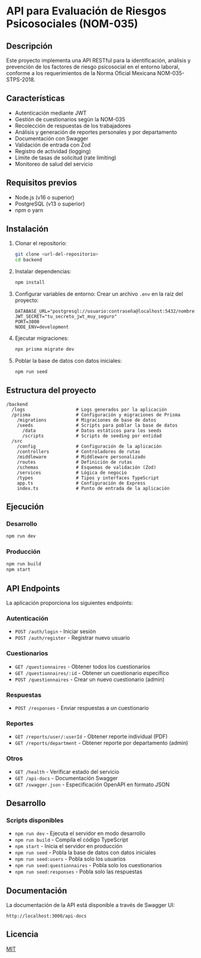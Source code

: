 # API para Evaluación de Riesgos Psicosociales (NOM-035)

## Descripción

Este proyecto implementa una API RESTful para la identificación, análisis y prevención de los factores de riesgo psicosocial en el entorno laboral, conforme a los requerimientos de la Norma Oficial Mexicana NOM-035-STPS-2018.

## Características

- Autenticación mediante JWT
- Gestión de cuestionarios según la NOM-035
- Recolección de respuestas de los trabajadores
- Análisis y generación de reportes personales y por departamento
- Documentación con Swagger
- Validación de entrada con Zod
- Registro de actividad (logging)
- Límite de tasas de solicitud (rate limiting)
- Monitoreo de salud del servicio

## Requisitos previos

- Node.js (v16 o superior)
- PostgreSQL (v13 o superior)
- npm o yarn

## Instalación

1. Clonar el repositorio:

   ```bash
   git clone <url-del-repositorio>
   cd backend
   ```

2. Instalar dependencias:

   ```bash
   npm install
   ```

3. Configurar variables de entorno:
   Crear un archivo `.env` en la raíz del proyecto:

   ```
   DATABASE_URL="postgresql://usuario:contraseña@localhost:5432/nombre_bd"
   JWT_SECRET="tu_secreto_jwt_muy_seguro"
   PORT=3000
   NODE_ENV=development
   ```

4. Ejecutar migraciones:

   ```bash
   npx prisma migrate dev
   ```

5. Poblar la base de datos con datos iniciales:
   ```bash
   npm run seed
   ```

## Estructura del proyecto

```
/backend
  /logs                   # Logs generados por la aplicación
  /prisma                 # Configuración y migraciones de Prisma
    /migrations           # Migraciones de base de datos
    /seeds                # Scripts para poblar la base de datos
      /data               # Datos estáticos para los seeds
      /scripts            # Scripts de seeding por entidad
  /src
    /config               # Configuración de la aplicación
    /controllers          # Controladores de rutas
    /middleware           # Middleware personalizado
    /routes               # Definición de rutas
    /schemas              # Esquemas de validación (Zod)
    /services             # Lógica de negocio
    /types                # Tipos y interfaces TypeScript
    app.ts                # Configuración de Express
    index.ts              # Punto de entrada de la aplicación
```

## Ejecución

### Desarrollo

```bash
npm run dev
```

### Producción

```bash
npm run build
npm start
```

## API Endpoints

La aplicación proporciona los siguientes endpoints:

### Autenticación

- `POST /auth/login` - Iniciar sesión
- `POST /auth/register` - Registrar nuevo usuario

### Cuestionarios

- `GET /questionnaires` - Obtener todos los cuestionarios
- `GET /questionnaires/:id` - Obtener un cuestionario específico
- `POST /questionnaires` - Crear un nuevo cuestionario (admin)

### Respuestas

- `POST /responses` - Enviar respuestas a un cuestionario

### Reportes

- `GET /reports/user/:userId` - Obtener reporte individual (PDF)
- `GET /reports/department` - Obtener reporte por departamento (admin)

### Otros

- `GET /health` - Verificar estado del servicio
- `GET /api-docs` - Documentación Swagger
- `GET /swagger.json` - Especificación OpenAPI en formato JSON

## Desarrollo

### Scripts disponibles

- `npm run dev` - Ejecuta el servidor en modo desarrollo
- `npm run build` - Compila el código TypeScript
- `npm start` - Inicia el servidor en producción
- `npm run seed` - Pobla la base de datos con datos iniciales
- `npm run seed:users` - Pobla solo los usuarios
- `npm run seed:questionnaires` - Pobla solo los cuestionarios
- `npm run seed:responses` - Pobla solo las respuestas

## Documentación

La documentación de la API está disponible a través de Swagger UI:

```
http://localhost:3000/api-docs
```

## Licencia

[MIT](LICENSE)
